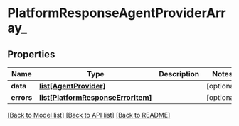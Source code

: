 # PlatformResponseAgentProviderArray_

## Properties
Name | Type | Description | Notes
------------ | ------------- | ------------- | -------------
**data** | [**list[AgentProvider]**](AgentProvider.md) |  | [optional] 
**errors** | [**list[PlatformResponseErrorItem]**](PlatformResponseErrorItem.md) |  | [optional] 

[[Back to Model list]](../README.md#documentation-for-models) [[Back to API list]](../README.md#documentation-for-api-endpoints) [[Back to README]](../README.md)

